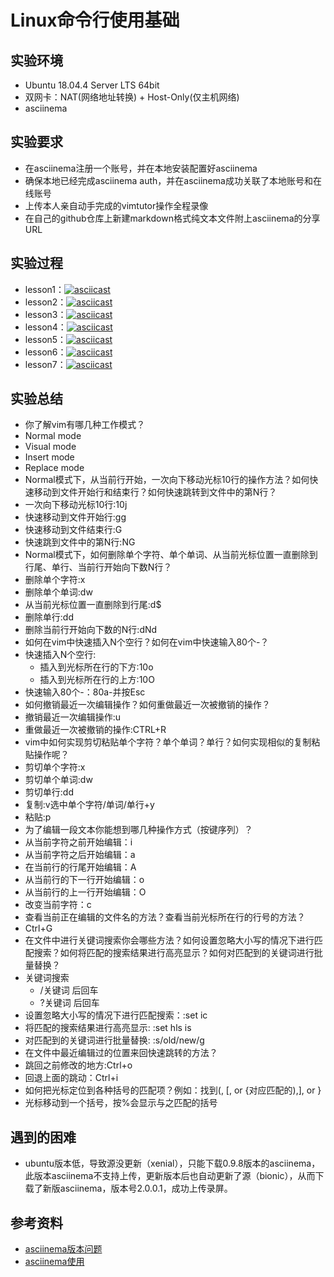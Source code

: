 # Linux命令行使用基础 #
## 实验环境 ##
- Ubuntu 18.04.4 Server LTS 64bit
- 双网卡：NAT(网络地址转换) + Host-Only(仅主机网络)
- asciinema

## 实验要求 ##
- 在asciinema注册一个账号，并在本地安装配置好asciinema
- 确保本地已经完成asciinema auth，并在asciinema成功关联了本地账号和在线账号
- 上传本人亲自动手完成的vimtutor操作全程录像
- 在自己的github仓库上新建markdown格式纯文本文件附上asciinema的分享URL

## 实验过程 ##
- lesson1：[![asciicast](https://asciinema.org/a/m2RgoLZ5446ZhQeR3R28WNf3T.svg)](https://asciinema.org/a/m2RgoLZ5446ZhQeR3R28WNf3T)
- lesson2：[![asciicast](https://asciinema.org/a/6xkwh3nPaTGgGCEbuMfVcRYlp.svg)](https://asciinema.org/a/6xkwh3nPaTGgGCEbuMfVcRYlp)
- lesson3：[![asciicast](https://asciinema.org/a/AY8GhaLHts7bV2zVd8piZ6Qx7.svg)](https://asciinema.org/a/AY8GhaLHts7bV2zVd8piZ6Qx7)
- lesson4：[![asciicast](https://asciinema.org/a/CrOOUCiK0gPkY6gS2vG1CQ2s2.svg)](https://asciinema.org/a/CrOOUCiK0gPkY6gS2vG1CQ2s2)
- lesson5：[![asciicast](https://asciinema.org/a/BTLO71bJGTkcxukCem65rB9O6.svg)](https://asciinema.org/a/BTLO71bJGTkcxukCem65rB9O6)
- lesson6：[![asciicast](https://asciinema.org/a/LsC5v1m29rSmP5X43CGr5iujC.svg)](https://asciinema.org/a/LsC5v1m29rSmP5X43CGr5iujC)
- lesson7：[![asciicast](https://asciinema.org/a/K45V72GwkTjfxdqIn4LqCBsyx.svg)](https://asciinema.org/a/K45V72GwkTjfxdqIn4LqCBsyx)

## 实验总结 ##
- 你了解vim有哪几种工作模式？
 - Normal mode
 - Visual mode
 - Insert mode
 - Replace mode
- Normal模式下，从当前行开始，一次向下移动光标10行的操作方法？如何快速移动到文件开始行和结束行？如何快速跳转到文件中的第N行？
 - 一次向下移动光标10行:10j
 - 快速移动到文件开始行:gg
 - 快速移动到文件结束行:G
 - 快速跳到文件中的第N行:NG
- Normal模式下，如何删除单个字符、单个单词、从当前光标位置一直删除到行尾、单行、当前行开始向下数N行？
 - 删除单个字符:x
 - 删除单个单词:dw
 - 从当前光标位置一直删除到行尾:d$
 - 删除单行:dd
 - 删除当前行开始向下数的N行:dNd
- 如何在vim中快速插入N个空行？如何在vim中快速输入80个-？
 - 快速插入N个空行:
   - 插入到光标所在行的下方:10o
   - 插入到光标所在行的上方:10O
 - 快速输入80个-：80a-并按Esc
- 如何撤销最近一次编辑操作？如何重做最近一次被撤销的操作？
 - 撤销最近一次编辑操作:u
 - 重做最近一次被撤销的操作:CTRL+R
- vim中如何实现剪切粘贴单个字符？单个单词？单行？如何实现相似的复制粘贴操作呢？
 - 剪切单个字符:x
 - 剪切单个单词:dw
 - 剪切单行:dd
 - 复制:v选中单个字符/单词/单行+y
 - 粘贴:p
- 为了编辑一段文本你能想到哪几种操作方式（按键序列）？
 - 从当前字符之前开始编辑：i
 - 从当前字符之后开始编辑：a
 - 在当前行的行尾开始编辑：A
 - 从当前行的下一行开始编辑：o
 - 从当前行的上一行开始编辑：O
 - 改变当前字符：c
- 查看当前正在编辑的文件名的方法？查看当前光标所在行的行号的方法？
 - Ctrl+G
- 在文件中进行关键词搜索你会哪些方法？如何设置忽略大小写的情况下进行匹配搜索？如何将匹配的搜索结果进行高亮显示？如何对匹配到的关键词进行批量替换？
 - 关键词搜索
   - /关键词 后回车
   - ?关键词 后回车
 - 设置忽略大小写的情况下进行匹配搜索：:set ic
 - 将匹配的搜索结果进行高亮显示: :set hls is
 - 对匹配到的关键词进行批量替换: :s/old/new/g
- 在文件中最近编辑过的位置来回快速跳转的方法？
 - 跳回之前修改的地方:Ctrl+o
 - 回退上面的跳动：Ctrl+i
- 如何把光标定位到各种括号的匹配项？例如：找到(, [, or {对应匹配的),], or }
 - 光标移动到一个括号，按%会显示与之匹配的括号

## 遇到的困难 ##
- ubuntu版本低，导致源没更新（xenial），只能下载0.9.8版本的asciinema，此版本asciinema不支持上传，更新版本后也自动更新了源（bionic），从而下载了新版asciinema，版本号2.0.0.1，成功上传录屏。

## 参考资料 ##
- [asciinema版本问题](https://bugs.debian.org/cgi-bin/bugreport.cgi?bug=794298)
- [asciinema使用](https://asciinema.org/)